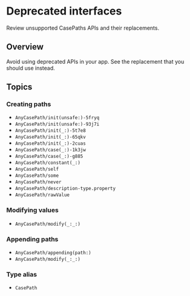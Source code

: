 # Deprecated interfaces

Review unsupported CasePaths APIs and their replacements.

## Overview

Avoid using deprecated APIs in your app. See the replacement that you should use instead.

## Topics

### Creating paths

- ``AnyCasePath/init(unsafe:)-5fryq``
- ``AnyCasePath/init(unsafe:)-93j7i``
- ``AnyCasePath/init(_:)-5t7e8``
- ``AnyCasePath/init(_:)-65qkv``
- ``AnyCasePath/init(_:)-2cuas``
- ``AnyCasePath/case(_:)-1k3jw``
- ``AnyCasePath/case(_:)-g885``
- ``AnyCasePath/constant(_:)``
- ``AnyCasePath/self``
- ``AnyCasePath/some``
- ``AnyCasePath/never``
- ``AnyCasePath/description-type.property``
- ``AnyCasePath/rawValue``

### Modifying values

- ``AnyCasePath/modify(_:_:)``

### Appending paths

- ``AnyCasePath/appending(path:)``
- ``AnyCasePath/modify(_:_:)``

### Type alias

- ``CasePath``
